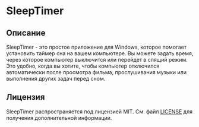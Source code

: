 # SleepTimer

## Описание
SleepTimer - это простое приложение для Windows, которое помогает установить таймер сна на вашем компьютере. Вы можете задать время, через которое компьютер выключится или перейдет в спящий режим. Это удобно, когда вы хотите, чтобы компьютер отключился автоматически после просмотра фильма, прослушивания музыки или выполнения других задач перед сном.

## Лицензия
SleepTimer распространяется под лицензией MIT. См. файл [LICENSE](LICENSE) для получения дополнительной информации.
